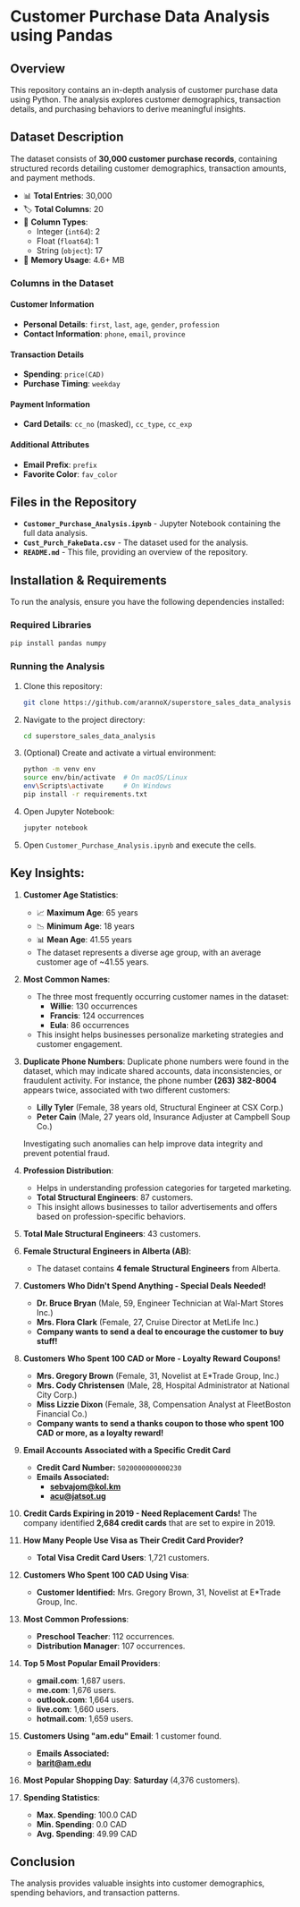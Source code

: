 # Customer Purchase Data Analysis using Pandas

## Overview
This repository contains an in-depth analysis of customer purchase data using Python. The analysis explores customer demographics, transaction details, and purchasing behaviors to derive meaningful insights. 

## Dataset Description
The dataset consists of **30,000 customer purchase records**, containing structured records detailing customer demographics, transaction amounts, and payment methods.

- 📊 **Total Entries**: 30,000  
- 🏷️ **Total Columns**: 20  
- 🔢 **Column Types**:  
  - Integer (`int64`): 2  
  - Float (`float64`): 1  
  - String (`object`): 17  
- 💾 **Memory Usage**: 4.6+ MB

### **Columns in the Dataset**

#### **Customer Information**
- **Personal Details**: `first`, `last`, `age`, `gender`, `profession`
- **Contact Information**: `phone`, `email`, `province`

#### **Transaction Details**
- **Spending**: `price(CAD)`
- **Purchase Timing**: `weekday`

#### **Payment Information**
- **Card Details**: `cc_no` (masked), `cc_type`, `cc_exp`

#### **Additional Attributes**
- **Email Prefix**: `prefix`
- **Favorite Color**: `fav_color`

## Files in the Repository
- **`Customer_Purchase_Analysis.ipynb`** - Jupyter Notebook containing the full data analysis.
- **`Cust_Purch_FakeData.csv`** - The dataset used for the analysis.
- **`README.md`** - This file, providing an overview of the repository.



## Installation & Requirements
To run the analysis, ensure you have the following dependencies installed:

### **Required Libraries**
```bash
pip install pandas numpy
```

### **Running the Analysis**
1. Clone this repository:
   ```bash
   git clone https://github.com/arannoX/superstore_sales_data_analysis.git
   ```
2. Navigate to the project directory:
   ```bash
   cd superstore_sales_data_analysis
   ```
3. (Optional) Create and activate a virtual environment:
   ```bash
   python -m venv env
   source env/bin/activate  # On macOS/Linux
   env\Scripts\activate     # On Windows
   pip install -r requirements.txt
   ```
4. Open Jupyter Notebook:
   ```bash
   jupyter notebook
   ```
5. Open `Customer_Purchase_Analysis.ipynb` and execute the cells.


## **Key Insights:**

1. **Customer Age Statistics**:
   - 📈 **Maximum Age**: 65 years  
   - 📉 **Minimum Age**: 18 years  
   - 📊 **Mean Age**: 41.55 years  
   - The dataset represents a diverse age group, with an average customer age of ~41.55 years.

2. **Most Common Names**:
   - The three most frequently occurring customer names in the dataset:
     - **Willie**: 130 occurrences
     - **Francis**: 124 occurrences
     - **Eula**: 86 occurrences
   - This insight helps businesses personalize marketing strategies and customer engagement.

3. **Duplicate Phone Numbers**:
   Duplicate phone numbers were found in the dataset, which may indicate shared accounts, data inconsistencies, or fraudulent activity. For instance, the phone number **(263) 382-8004** appears twice, associated with two different customers:
   - **Lilly Tyler** (Female, 38 years old, Structural Engineer at CSX Corp.)
   - **Peter Cain** (Male, 27 years old, Insurance Adjuster at Campbell Soup Co.)
   
   Investigating such anomalies can help improve data integrity and prevent potential fraud.

4. **Profession Distribution**:
   - Helps in understanding profession categories for targeted marketing.
   - **Total Structural Engineers**: 87 customers. 
   - This insight allows businesses to tailor advertisements and offers based on profession-specific behaviors.

5. **Total Male Structural Engineers**: 43 customers.

6. **Female Structural Engineers in Alberta (AB)**:
   - The dataset contains **4 female Structural Engineers** from Alberta.

7. **Customers Who Didn't Spend Anything - Special Deals Needed!**
   - **Dr. Bruce Bryan** (Male, 59, Engineer Technician at Wal-Mart Stores Inc.)
   - **Mrs. Flora Clark** (Female, 27, Cruise Director at MetLife Inc.)
   - **Company wants to send a deal to encourage the customer to buy stuff!**

8. **Customers Who Spent 100 CAD or More - Loyalty Reward Coupons!**
   - **Mrs. Gregory Brown** (Female, 31, Novelist at E*Trade Group, Inc.)
   - **Mrs. Cody Christensen** (Male, 28, Hospital Administrator at National City Corp.)
   - **Miss Lizzie Dixon** (Female, 38, Compensation Analyst at FleetBoston Financial Co.)
   - **Company wants to send a thanks coupon to those who spent 100 CAD or more, as a loyalty reward!**

9. **Email Accounts Associated with a Specific Credit Card**
   - **Credit Card Number:** `5020000000000230`
   - **Emails Associated:**
     - **sebvajom@kol.km**
     - **acu@jatsot.ug**

10. **Credit Cards Expiring in 2019 - Need Replacement Cards!**
    The company identified **2,684 credit cards** that are set to expire in 2019.
    
11. **How Many People Use Visa as Their Credit Card Provider?**
    - **Total Visa Credit Card Users**: 1,721 customers.

12. **Customers Who Spent 100 CAD Using Visa**:
    - **Customer Identified:** Mrs. Gregory Brown, 31, Novelist at E*Trade Group, Inc.

13. **Most Common Professions**:
    - **Preschool Teacher**: 112 occurrences.
    - **Distribution Manager**: 107 occurrences.

14. **Top 5 Most Popular Email Providers**:
    - **gmail.com**: 1,687 users.
    - **me.com**: 1,676 users.
    - **outlook.com**: 1,664 users.
    - **live.com**: 1,660 users.
    - **hotmail.com**: 1,659 users.

15. **Customers Using "am.edu" Email**: 1 customer found.
     - **Emails Associated:**
     - **barit@am.edu**

17. **Most Popular Shopping Day**: **Saturday** (4,376 customers).

18. **Spending Statistics**:
    - **Max. Spending**: 100.0 CAD
    - **Min. Spending**: 0.0 CAD
    - **Avg. Spending**: 49.99 CAD

## Conclusion
The analysis provides valuable insights into customer demographics, spending behaviors, and transaction patterns.
